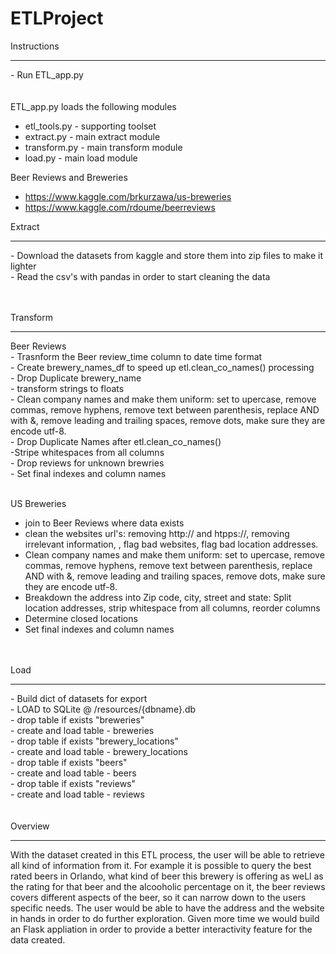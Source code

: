 # ETLProject

Instructions</br>
<hr>
- Run ETL_app.py</br>
</br>
</br>
ETL_app.py loads the following modules
</br>
<ul>
  <li>etl_tools.py - supporting toolset</li>
  <li>extract.py - main extract module</li>
  <li>transform.py - main transform module</li>
  <li>load.py - main load module</li>
  </ul>


Beer Reviews and Breweries
- https://www.kaggle.com/brkurzawa/us-breweries
- https://www.kaggle.com/rdoume/beerreviews


Extract</br>
<hr>
- Download the datasets from kaggle and store them into zip files to make it lighter</br>
- Read the csv's with pandas in order to start cleaning the data</br>
</br>
</br>

Transform</br>
<hr>
Beer Reviews</br>
- Trasnform the Beer review_time column to date time format</br>
- Create brewery_names_df to speed up etl.clean_co_names() processing</br>
- Drop Duplicate brewery_name</br>
- transform strings to floats </br>
- Clean company names and make them uniform: set to upercase, remove commas, remove hyphens, remove text between parenthesis, replace AND with &, remove leading and trailing spaces, remove dots, make sure they are encode utf-8.</br>
- Drop Duplicate Names after etl.clean_co_names()</br
- Join brewery_names_df back in</br>
-Stripe whitespaces from all columns</br>
- Drop reviews for unknown brewries<br/>
- Set final indexes and column names</br>
</br>

US Breweries</br>
- join to Beer Reviews where data exists</br>
- clean the websites url's: removing http:// and htpps://, removing irrelevant information, , flag bad websites, flag bad location addresses.</br>
- Clean company names and make them uniform: set to upercase, remove commas, remove hyphens, remove text between parenthesis, replace AND with &, remove leading and trailing spaces, remove dots, make sure they are encode utf-8.</br>
- Breakdown the address into Zip code, city, street and state: Split location addresses, strip whitespace from all columns, reorder columns</br>
- Determine closed locations</br>
- Set final indexes and column names</br>

</br>
</br>
Load</br>
<hr>
- Build dict of datasets for export</br>
- LOAD to SQLite @ /resources/{dbname}.db</br>
- drop table if exists "breweries"</br>
- create and load table - breweries</br>
- drop table if exists "brewery_locations"</br>
- create and load table - brewery_locations</br>
- drop table if exists "beers"</br>
- create and load table - beers</br>
- drop table if exists "reviews"</br>
- create and load table - reviews</br>

</br>
</br>
Overview</br>
<hr>
With the dataset created in this ETL process, the user will be able to retrieve all kind of information from it. For example it is possible to query the best rated beers in Orlando, what kind of beer this brewery is offering as weLl as the rating for that beer and the alcooholic percentage on it, the beer reviews covers different aspects of the beer, so it can narrow down to the users specific needs. The user would be able to have the address and the website in hands in order to do further exploration. Given more time we would build an Flask appliation in order to provide a better interactivity feature for the data created.</br>

